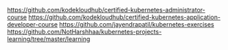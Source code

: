 https://github.com/kodekloudhub/certified-kubernetes-administrator-course
https://github.com/kodekloudhub/certified-kubernetes-application-developer-course
https://github.com/jayendrapatil/kubernetes-exercises
https://github.com/NotHarshhaa/kubernetes-projects-learning/tree/master/learning